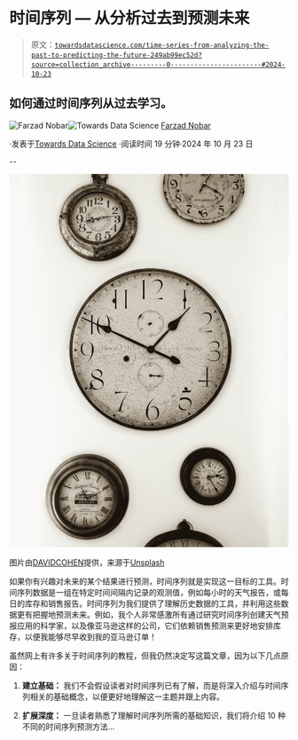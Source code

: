 # 时间序列 — 从分析过去到预测未来

> 原文：[`towardsdatascience.com/time-series-from-analyzing-the-past-to-predicting-the-future-249ab99ec52d?source=collection_archive---------0-----------------------#2024-10-23`](https://towardsdatascience.com/time-series-from-analyzing-the-past-to-predicting-the-future-249ab99ec52d?source=collection_archive---------0-----------------------#2024-10-23)

## 如何通过时间序列从过去学习。

[](https://medium.com/@fmnobar?source=post_page---byline--249ab99ec52d--------------------------------)![Farzad Nobar](https://medium.com/@fmnobar?source=post_page---byline--249ab99ec52d--------------------------------)[](https://towardsdatascience.com/?source=post_page---byline--249ab99ec52d--------------------------------)![Towards Data Science](https://towardsdatascience.com/?source=post_page---byline--249ab99ec52d--------------------------------) [Farzad Nobar](https://medium.com/@fmnobar?source=post_page---byline--249ab99ec52d--------------------------------)

·发表于[Towards Data Science](https://towardsdatascience.com/?source=post_page---byline--249ab99ec52d--------------------------------) ·阅读时间 19 分钟·2024 年 10 月 23 日

--

![](img/c6fed2a147330660ffa50d12b614c8cd.png)

图片由[DAVIDCOHEN](https://unsplash.com/@davcohpho?utm_content=creditCopyText&utm_medium=referral&utm_source=unsplash)提供，来源于[Unsplash](https://unsplash.com/photos/a-group-of-clocks-mounted-to-the-side-of-a-wall-nZL80Di-YAg?utm_content=creditCopyText&utm_medium=referral&utm_source=unsplash)

如果你有兴趣对未来的某个结果进行预测，时间序列就是实现这一目标的工具。时间序列数据是一组在特定时间间隔内记录的观测值，例如每小时的天气报告，或每日的库存和销售报告。时间序列为我们提供了理解历史数据的工具，并利用这些数据更有把握地预测未来。例如，我个人非常感激所有通过研究时间序列创建天气预报应用的科学家，以及像亚马逊这样的公司，它们依赖销售预测来更好地安排库存，以便我能够尽早收到我的亚马逊订单！

虽然网上有许多关于时间序列的教程，但我仍然决定写这篇文章，因为以下几点原因：

1.  **建立基础：** 我们不会假设读者对时间序列已有了解，而是将深入介绍与时间序列相关的基础概念，以便更好地理解这一主题并跟上内容。

1.  **扩展深度：** 一旦读者熟悉了理解时间序列所需的基础知识，我们将介绍 10 种不同的时间序列预测方法…

